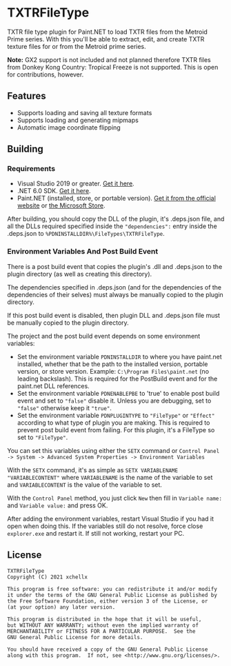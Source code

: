 # TXTRFileType
TXTR file type plugin for Paint.NET to load TXTR files from the Metroid Prime series.
With this you'll be able to extract, edit, and create TXTR texture files for or from the Metroid prime series.

**Note:** GX2 support is not included and not planned therefore TXTR files from Donkey Kong Country: Tropical Freeze is not supported. This is open for contributions, however.

## Features
- Supports loading and saving all texture formats
- Supports loading and generating mipmaps
- Automatic image coordinate flipping

## Building
### Requirements
- Visual Studio 2019 or greater. [Get it here](https://visualstudio.microsoft.com/downloads/).
- .NET 6.0 SDK. [Get it here](https://dotnet.microsoft.com/download/dotnet/6.0).
- Paint.NET (installed, store, or portable version). [Get it from the official website](https://www.getpaint.net) or [the Microsoft Store](https://www.microsoft.com/en-us/p/paintnet/9nbhcs1lx4r0).

After building, you should copy the DLL of the plugin, it's .deps.json file, and all the DLLs required specified inside the `"dependencies":` entry inside the .deps.json to `%PDNINSTALLDIR%\FileTypes\TXTRFileType`.

### Environment Variables And Post Build Event
There is a post build event that copies the plugin's .dll and .deps.json to the plugin directory (as well as creating this directory).

The dependencies specified in .deps.json (and for the dependencies of the dependencies of their selves) must always be manually copied to the plugin directory.

If this post build event is disabled, then plugin DLL and .deps.json file must be manually copied to the plugin directory.

The project and the post build event depends on some environment variables:

- Set the environment variable `PDNINSTALLDIR` to where you have paint.net installed, whether that be the path to the installed version, portable version, or store version. Example: `C:\Program Files\paint.net` (no leading backslash). This is required for the PostBuild event and for the paint.net DLL references.
- Set the environment variable `PDNENABLEPBE` to 'true' to enable post build event and set to `"false"` disable it. Unless you are debugging, set to `"false"` otherwise keep it `"true"`.
- Set the environment variable `PDNPLUGINTYPE` to `"FileType"` or `"Effect"` according to what type of plugin you are making. This is required to prevent post build event from failing. For this plugin, it's a FileType so set to `"FileType"`.

You can set this variables using either the `SETX` command or `Control Panel -> System -> Advanced System Properties -> Environment Variables`

With the `SETX` command, it's as simple as `SETX VARIABLENAME "VARIABLECONTENT"` where `VARIABLENAME` is the name of the variable to set and `VARIABLECONTENT` is the value of the variable to set.

With the `Control Panel` method, you just click `New` then fill in `Variable name:` and `Variable value:` and press OK.

After adding the environment variables, restart Visual Studio if you had it open when doing this. If the variables still do not resolve, force close `explorer.exe` and restart it. If still not working, restart your PC.

## License
```
TXTRFileType
Copyright (C) 2021 xchellx

This program is free software: you can redistribute it and/or modify
it under the terms of the GNU General Public License as published by
the Free Software Foundation, either version 3 of the License, or
(at your option) any later version.

This program is distributed in the hope that it will be useful,
but WITHOUT ANY WARRANTY; without even the implied warranty of
MERCHANTABILITY or FITNESS FOR A PARTICULAR PURPOSE.  See the
GNU General Public License for more details.

You should have received a copy of the GNU General Public License
along with this program.  If not, see <http://www.gnu.org/licenses/>.
```